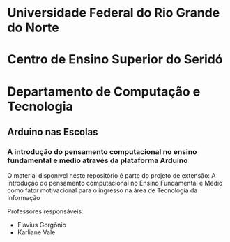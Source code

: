 # Universidade Federal do Rio Grande do Norte
# Centro de Ensino Superior do Seridó
# Departamento de Computação e Tecnologia

## Arduino nas Escolas
### A introdução do pensamento computacional no ensino fundamental e médio através da plataforma Arduino

O material disponível neste repositório é parte do projeto de extensão: 
A introdução do pensamento computacional no Ensino Fundamental e Médio como fator motivacional para o ingresso na área de Tecnologia da Informação

Professores responsáveis:
- Flavius Gorgônio
- Karliane Vale
